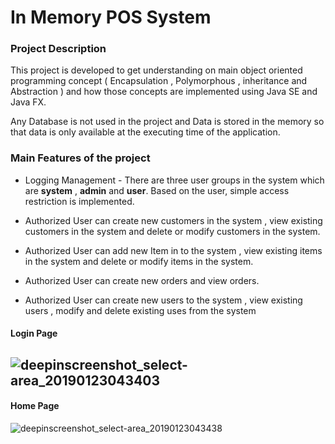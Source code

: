# In Memory POS System

### Project Description

This project is developed to get understanding on main object oriented programming concept ( Encapsulation , Polymorphous , inheritance and Abstraction ) and how those concepts are implemented using Java SE and Java FX. 

Any Database is not used in the project and Data is stored in the memory so that data is only available at the executing time of the application. 

### Main Features of the project

* Logging Management - There are three user groups in the system which are **system** , **admin** and **user**. Based on the user, simple access restriction is implemented. 

* Authorized User can create new customers in the system , view existing customers in the system and delete or modify customers in the system.

* Authorized User can add new Item in to the system , view existing items in the system and delete or modify items in the system.

* Authorized User can create new orders and view orders.

* Authorized User can create new users to the system , view existing users , modify and delete existing uses from the system

#### Login Page

![deepinscreenshot_select-area_20190123043403](https://user-images.githubusercontent.com/46773071/51571520-5a5f5380-1ec8-11e9-82a4-3c7229f21599.png)
---
#### Home Page
![deepinscreenshot_select-area_20190123043438](https://user-images.githubusercontent.com/46773071/51571527-5cc1ad80-1ec8-11e9-93d9-bf8bead60c24.png)


